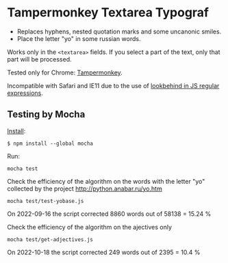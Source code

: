 # Tampermonkey Textarea Typograf

+ Replaces hyphens, nested quotation marks and some uncanonic smiles.
+ Place the letter "yo" in some russian words.

Works only in the `<textarea>` fields.
If you select a part of the text, only that part will be processed.

Tested only for Chrome: [Tampermonkey](https://chrome.google.com/webstore/detail/tampermonkey/dhdgffkkebhmkfjojejmpbldmpobfkfo?hl=en).

Incompatible with Safari and IE11 due to the use of [lookbehind in JS regular expressions](https://caniuse.com/js-regexp-lookbehind).


## Testing by Mocha

[Install](https://mochajs.org/#installation):
```
$ npm install --global mocha
```

Run:
```
mocha test
```

Check the efficiency of the algorithm on the words with the letter "yo" collected by the project http://python.anabar.ru/yo.htm
```
mocha test/test-yobase.js
```
On 2022-09-16 the script corrected 8860 words out of 58138 = 15.24 %


Check the efficiency of the algorithm on the ajectives only
```
mocha test/get-adjectives.js
```
On 2022-10-18 the script corrected 249 words out of 2395 = 10.4 %
